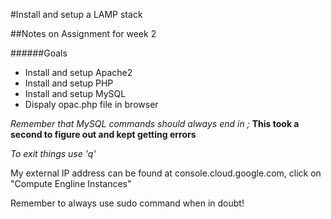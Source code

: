 #Install and setup a LAMP stack

##Notes on Assignment for week 2

######Goals
* Install and setup Apache2
* Install and setup PHP
* Install and setup MySQL
* Dispaly opac.php file in browser

*Remember that MySQL commands should always end in ;*
**This took a second to figure out and kept getting errors**


*To exit things use 'q'*


My external IP address can be found at console.cloud.google.com, click on "Compute Engline Instances"

Remember to always use sudo command when in doubt!
